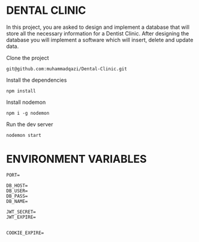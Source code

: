 # DENTAL CLINIC
In this project, you are asked to design and implement a database that will store all the necessary information for a Dentist Clinic. After designing the database you will implement a software which will insert, delete and update data.


Clone the project

```
git@github.com:muhammadqazi/Dental-Clinic.git
```

Install the dependencies

```
npm install 
```

Install nodemon

```
npm i -g nodemon
```

Run the dev server

```
nodemon start
```

# ENVIRONMENT VARIABLES

```
PORT=

DB_HOST=
DB_USER=
DB_PASS=
DB_NAME=

JWT_SECRET=
JWT_EXPIRE=


COOKIE_EXPIRE=
```